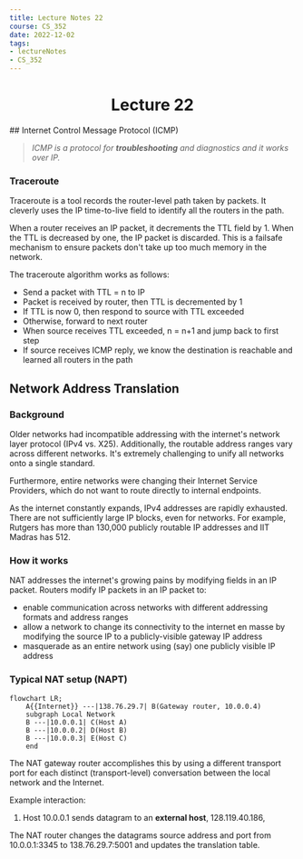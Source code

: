 ```yaml
---
title: Lecture Notes 22
course: CS_352
date: 2022-12-02
tags: 
- lectureNotes
- CS_352
---
```


<center><h1>Lecture 22</h1></center>
## Internet Control Message Protocol (ICMP)

>*ICMP is a protocol for **troubleshooting** and diagnostics and it works over IP.*

### Traceroute
Traceroute is a tool records the router-level path taken by packets. It cleverly uses the IP time-to-live field to identify all the routers in the path.

When a router receives an IP packet, it decrements the TTL field by 1. When the TTL is decreased by one, the IP packet is discarded. This is a failsafe mechanism to ensure packets don't take up too much memory in the network. 

The traceroute algorithm works as follows:
- Send a packet with TTL = n to IP
- Packet is received by router, then TTL is decremented by 1
- If TTL is now 0, then respond to source with TTL exceeded
- Otherwise, forward to next router
- When source receives TTL exceeded, n = n+1 and jump back to first step
- If source receives ICMP reply, we know the destination is reachable and learned all routers in  the path

## Network Address Translation

### Background
Older networks had incompatible addressing with the internet's network layer protocol (IPv4 vs. X25). Additionally, the routable address ranges vary across different networks. It's extremely challenging to unify all networks onto a single standard.

Furthermore, entire networks were changing their Internet Service Providers, which do not want to route directly to internal endpoints.

As the internet constantly expands, IPv4 addresses are rapidly exhausted. There are not sufficiently large IP blocks, even for networks. For example, Rutgers has more than 130,000 publicly routable IP addresses and IIT Madras has 512.

### How it works
NAT addresses the internet's growing pains by modifying fields in an IP packet.
Routers modify IP packets in an IP packet to:
- enable communication across networks with different addressing formats and address ranges
- allow a network to change its connectivity to the internet en masse by modifying the source IP to a publicly-visible gateway IP address
- masquerade as an entire network using (say) one publicly visible IP address

### Typical NAT setup (NAPT)

```mermaid
flowchart LR;
	A{{Internet}} ---|138.76.29.7| B(Gateway router, 10.0.0.4)
	subgraph Local Network 
	B ---|10.0.0.1| C(Host A)
	B ---|10.0.0.2| D(Host B)
	B ---|10.0.0.3| E(Host C)
	end
```

The NAT gateway router accomplishes this by using a different transport port for each distinct (transport-level) conversation between the local network and the Internet.

Example interaction:
1. Host 10.0.0.1 sends datagram to an **external host**, 128.119.40.186,

The NAT router changes the datagrams source address and port from 10.0.0.1:3345 to 138.76.29.7:5001 and updates the translation table.

